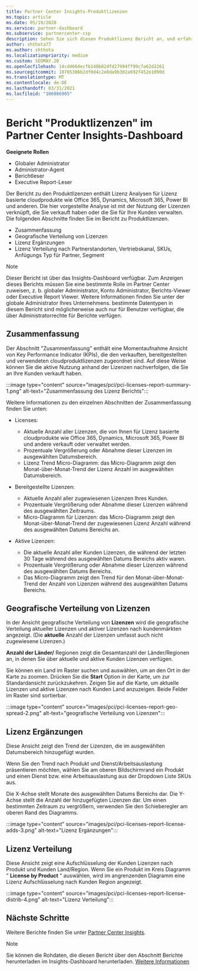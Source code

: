 ```yaml
---
title: Partner Center Insights-Produktlizenzen
ms.topic: article
ms.date: 05/19/2020
ms.service: partner-dashboard
ms.subservice: partnercenter-csp
description: Sehen Sie sich diesen Produktlizenz Bericht an, und erfahren Sie, wie Sie mit den lizenzierten cloudprodukten verbessern, die Sie für Ihre Kunden verkaufen oder verwalten.
author: shthota77
ms.author: shthota
ms.localizationpriority: medium
ms.custom: SEOMAY.20
ms.openlocfilehash: 14cd4664ecfb140b82dfd27994ff99c7a62d2261
ms.sourcegitcommit: 10765386b2df0d4c2e8da9b302a692f452e1090d
ms.translationtype: MT
ms.contentlocale: de-DE
ms.lasthandoff: 03/31/2021
ms.locfileid: "106086905"
---
```

# <a name="product-licenses-report-in-the-partner-center-insights-dashboard"></a>Bericht "Produktlizenzen" im Partner Center Insights-Dashboard

**Geeignete Rollen**

- Globaler Administrator
- Administrator-Agent
- Berichtleser
- Executive Report-Leser

Der Bericht zu den Produktlizenzen enthält Lizenz Analysen für Lizenz basierte cloudprodukte wie Office 365, Dynamics, Microsoft 365, Power BI und anderen. Die hier vorgestellte Analyse ist mit der Nutzung der Lizenzen verknüpft, die Sie verkauft haben oder die Sie für Ihre Kunden verwalten. Die folgenden Abschnitte finden Sie im Bericht zu Produktlizenzen.

- Zusammenfassung
- Geografische Verteilung von Lizenzen
- Lizenz Ergänzungen
- Lizenz Verteilung nach Partnerstandorten, Vertriebskanal, SKUs, Anfügungs Typ für Partner, Segment

 > [!NOTE]
 > Dieser Bericht ist über das Insights-Dashboard verfügbar. Zum Anzeigen dieses Berichts müssen Sie eine bestimmte Rolle im Partner Center zuweisen, z. b. globaler Administrator, Konto Administrator, Berichts-Viewer oder Executive Report Viewer. Weitere Informationen finden Sie unter der globale Administrator Ihres Unternehmens. bestimmte Datentypen in diesem Bericht sind möglicherweise auch nur für Benutzer verfügbar, die über Administratorrechte für Berichte verfügen.

## <a name="summary"></a>Zusammenfassung

Der Abschnitt "Zusammenfassung" enthält eine Momentaufnahme Ansicht von Key Performance Indicator (KPIs), die den verkauften, bereitgestellten und verwendeten cloudproduktlizenzen zugeordnet sind. Auf diese Weise können Sie die aktive Nutzung anhand der Lizenzen nachverfolgen, die Sie an Ihre Kunden verkauft haben.

:::image type="content" source="images/pci/pci-licenses-report-summary-1.png" alt-text="Zusammenfassung des Lizenz Berichts":::

Weitere Informationen zu den einzelnen Abschnitten der Zusammenfassung finden Sie unten:

- Licenses: 
  - Aktuelle Anzahl aller Lizenzen, die von Ihnen für Lizenz basierte cloudprodukte wie Office 365, Dynamics, Microsoft 365, Power BI und andere verkauft oder verwaltet werden.
  - Prozentuale Vergrößerung oder Abnahme dieser Lizenzen im ausgewählten Datumsbereich.
  - Lizenz Trend Micro-Diagramm: das Micro-Diagramm zeigt den Monat-über-Monat-Trend der Lizenz Anzahl im ausgewählten Datumsbereich.

- Bereitgestellte Lizenzen:
  - Aktuelle Anzahl aller zugewiesenen Lizenzen Ihres Kunden.
  - Prozentuale Vergrößerung oder Abnahme dieser Lizenzen während des ausgewählten Zeitraums.
  - Micro-Diagramm für Lizenzen: das Micro-Diagramm zeigt den Monat-über-Monat-Trend der zugewiesenen Lizenz Anzahl während des ausgewählten Datums Bereichs an.

- Aktive Lizenzen: 
  - Die aktuelle Anzahl aller Kunden Lizenzen, die während der letzten 30 Tage während des ausgewählten Datums Bereichs aktiv waren.
  - Prozentuale Vergrößerung oder Abnahme dieser Lizenzen während des ausgewählten Datums Bereichs.
  - Das Micro-Diagramm zeigt den Trend für den Monat-über-Monat-Trend der Anzahl von Lizenzen während des ausgewählten Datums Bereichs.

## <a name="geographical-spread-of-licenses"></a>Geografische Verteilung von Lizenzen

In der Ansicht geografische Verteilung von **Lizenzen** wird die geografische Verteilung aktueller Lizenzen und aktiver Lizenzen nach kundenmärkten angezeigt. (Die **aktuelle** Anzahl der Lizenzen umfasst auch nicht zugewiesene Lizenzen.)

**Anzahl der Länder/** Regionen zeigt die Gesamtanzahl der Länder/Regionen an, in denen Sie über aktuelle und aktive Kunden Lizenzen verfügen.

Sie können ein Land im Raster suchen und auswählen, um an den Ort in der Karte zu zoomen. Drücken Sie die **Start** Option in der Karte, um zur Standardansicht zurückzukehren. Zeigen Sie auf die Karte, um aktuelle Lizenzen und aktive Lizenzen nach Kunden Land anzuzeigen. Beide Felder im Raster sind sortierbar.

:::image type="content" source="images/pci/pci-licenses-report-geo-spread-2.png" alt-text="geografische Verteilung von Lizenzen":::

## <a name="license-adds"></a>Lizenz Ergänzungen

Diese Ansicht zeigt den Trend der Lizenzen, die im ausgewählten Datumsbereich hinzugefügt wurden. 

Wenn Sie den Trend nach Produkt und Dienst/Arbeitsauslastung präsentieren möchten, wählen Sie am oberen Bildschirmrand ein Produkt und einen Dienst bzw. eine Arbeitsauslastung aus der Dropdown Liste SKUs aus.

Die X-Achse stellt Monate des ausgewählten Datums Bereichs dar. Die Y-Achse stellt die Anzahl der hinzugefügten Lizenzen dar. Um einen bestimmten Zeitraum zu vergrößern, verwenden Sie den Schieberegler am oberen Rand des Diagramms.

:::image type="content" source="images/pci/pci-licenses-report-license-adds-3.png" alt-text="Lizenz Ergänzungen":::

## <a name="license-distribution"></a>Lizenz Verteilung

Diese Ansicht zeigt eine Aufschlüsselung der Kunden Lizenzen nach Produkt und Kunden Land/Region. Wenn Sie ein Produkt im Kreis Diagramm " **License by Product** " auswählen, wird im angrenzenden Diagramm eine Lizenz Aufschlüsselung nach Kunden Region angezeigt.

:::image type="content" source="images/pci/pci-licenses-report-license-distrib-4.png" alt-text="Lizenz Verteilung":::

## <a name="next-steps"></a>Nächste Schritte

Weitere Berichte finden Sie unter [Partner Center Insights](partner-center-insights.md).

>[!NOTE] 
> Sie können die Rohdaten, die diesen Bericht über den Abschnitt Berichte herunterladen im Insights-Dashboard herunterladen. [Weitere Informationen](pci-download-reports.md)
